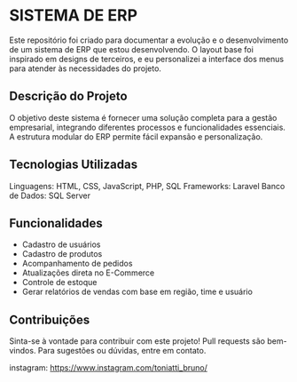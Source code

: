# SISTEMA DE ERP

Este repositório foi criado para documentar a evolução e o desenvolvimento de um sistema de ERP que estou desenvolvendo. O layout base foi inspirado em designs de terceiros, e eu personalizei a interface dos menus para atender às necessidades do projeto.

## Descrição do Projeto
O objetivo deste sistema é fornecer uma solução completa para a gestão empresarial, integrando diferentes processos e funcionalidades essenciais. A estrutura modular do ERP permite fácil expansão e personalização.

## Tecnologias Utilizadas
Linguagens: HTML, CSS, JavaScript, PHP, SQL
Frameworks: Laravel
Banco de Dados: SQL Server

## Funcionalidades
- Cadastro de usuários
- Cadastro de produtos
- Acompanhamento de pedidos
- Atualizações direta no E-Commerce
- Controle de estoque
- Gerar relatórios de vendas com base em região, time e usuário

## Contribuições
Sinta-se à vontade para contribuir com este projeto! Pull requests são bem-vindos. Para sugestões ou dúvidas, entre em contato.

instagram: https://www.instagram.com/toniatti_bruno/
